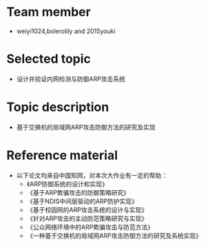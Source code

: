 # Team member
* weiyi1024,bolerolily and 2015youki

# Selected topic
* 设计并验证内网检测与防御ARP攻击系统

# Topic description
* 基于交换机的局域网ARP攻击防御方法的研究及实现

# Reference material
* 以下论文均来自中国知网，对本次大作业有一定的帮助：  
  * 《ARP防御系统的设计和实现》
  * 《基于ARP欺骗攻击的防御策略研究》
  * 《基于NDIS中间层驱动的ARP防护实现》
  * 《基于校园网的ARP攻击系统的设计与实现》
  * 《针对ARP攻击的主动防范策略研究与实现》
  * 《公众网络环境中的ARP欺骗攻击与防范方法》
  * 《一种基于交换机的局域网ARP攻击防御方法的研究及系统实现》



